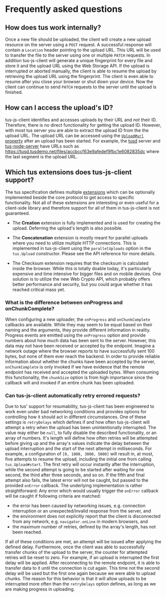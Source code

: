 # Frequently asked questions

## How does tus work internally?

Once a new file should be uploaded, the client will create a new upload resource on the server using a `POST` request. A successful response will contain a
`Location` header pointing to the upload URL. This URL will be used to transfer the file to the server using one or multiple `PATCH` requests.
In addition tus-js-client will generate a unique fingerprint for every file and store it and the upload URL using the Web Storage API. If the upload is interrupted or aborted manually, the client is able to resume the upload by retrieving the upload URL using the fingerprint. The client is even able to resume after you close your browser or shut down your device. Now the client can continue to send `PATCH` requests to the server until the upload is finished.

## How can I access the upload's ID?

tus-js-client identifies and accesses uploads by their URL and *not* their ID. Therefore, there is no direct functionality for getting the upload ID. However, with most tus server you are able to extract the upload ID from the the upload URL. The upload URL can be accessed using the [`Upload#url` property](https://github.com/tus/tus-js-client#tusuploadurl) after an upload has been started. For example, the [tusd](https://github.com/tus/tusd) server and [tus-node-server](https://github.com/tus/tus-node-server) have URLs such as https://tusd.tusdemo.net/files/accbccf63e9afedef9fbc1e6082835dc where the last segment is the upload URL.

## Which tus extensions does tus-js-client support?

The tus specification defines multiple [extensions](http://tus.io/protocols/resumable-upload.html#protocol-extensions) which can be optionally implemented beside the core protocol to get access to specific functionality. Not all of these extensions are interesting or even useful for a client-side library and therefore support for all of them in tus-js-client is not guaranteed.

* The **Creation** extension is fully implemented and is used for creating the upload. Deferring the upload's length is also possible.

* The **Concatenation** extension is mostly meant for parallel uploads where you need to utilize multiple HTTP connections. This is implemented in tus-js-client using the `parallelUploads` option in the `tus.Upload` constructor. Please see the API reference for more details.

* The Checksum extension requires that the checksum is calculated inside the browser. While this is totally doable today, it's particularly expensive and time intensive for bigger files and on mobile devices. One solution is to utilize the new Web Crypto API, which probably offers better performance and security, but you could argue whether it has reached critical mass yet.

### What is the difference between onProgress and onChunkComplete?

When configuring a new uploader, the `onProgress` and `onChunkComplete` callbacks are available. While they may seem to be equal based on their naming and the arguments, they provide different information in reality. Progress events are emitted using the `onProgress` option and provide numbers about how much data has been sent to the server. However, this data may not have been received or accepted by the endpoint. Imagine a network outage where the browser reports to have successfully sent 100 bytes, but none of them ever reach the backend. In order to provide reliable information about whether the chunks have been accepted by the server, `onChunkComplete` is only invoked if we have evidence that the remote endpoint has received and accepted the uploaded bytes. When consuming this functionality, the `chunkSize` option is from high importance since the callback will and invoked if an entire chunk has been uploaded.

### Can tus-js-client automatically retry errored requests?

Due to tus' support for resumability, tus-js-client has been engineered to work even under bad networking conditions and provides options for controlling how it should act in different circumstances.
One of these settings is `retryDelays` which defines if and how often tus-js-client will attempt a retry when the upload has been unintentionally interrupted. The value may either be `null`, to fully disable the described functionality, or an array of numbers. It's length will define how often retries will be attempted before giving up and the array's values indicate the delay between the upload interruption and the start of the next attempt in milliseconds. For example, a configuration of `[0, 1000, 3000, 5000]` will result in, at most, five attempts to resume the upload, including the initial one from calling `tus.Upload#start`. The first retry will occur instantly after the interruption, while the second attempt is going to be started after waiting for one second, the third after three seconds, and so on. If the fifth and final attempt also fails, the latest error will not be caught, but passed to the provided `onError` callback. The underlying implementation is rather straightforward: Any error which would usually trigger the `onError` callback will be caught if following criteria are matched:
- the error has been caused by networking issues, e.g. connection interruption or an unexpected/invalid response from the server, and
- the environment does not explicitly report that the client is disconnected from any network, e.g. `navigator.onLine` in modern browsers, and
- the maximum number of retries, defined by the array's length, has not been reached.

If all of these conditions are met, an attempt will be issued after applying the defined delay. Furthermore, once the client was able to successfully transfer chunks of the upload to the server, the counter for attempted retries will be reset to zero. For example, if an upload is interrupted the first delay will be applied. After reconnecting to the remote endpoint, it is able to transfer data to it until the connection is cut again. This time not the second delay will be used but the first one again because we were able to upload chunks. The reason for this behavior is that it will allow uploads to be interrupted more often than the `retryDelays` option defines, as long as we are making progress in uploading.
